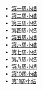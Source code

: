 - <a href='https://github.com/saturn-lab/BDMI-2020A/blob/master/Memos/Study-Memo/05-Day1.md'>第一周小结</a>
- <a href='https://github.com/saturn-lab/BDMI-2020A/blob/master/Memos/Study-Memo/05-Day2.md'>第二周小结</a>
- <a href='https://github.com/saturn-lab/BDMI-2020A/blob/master/Memos/Study-Memo/05-Day3.md'>第三周小结</a>
- <a href='https://github.com/saturn-lab/BDMI-2020A/blob/master/Memos/Study-Memo/05-Day4.md'>第四周小结</a>
- <a href='https://github.com/saturn-lab/BDMI-2020A/blob/master/Memos/Study-Memo/05-Day5.md'>第五周小结</a>
- <a href='https://github.com/saturn-lab/BDMI-2020A/blob/master/Memos/Study-Memo/05-Day6.md'>第六周小结</a>
- <a href='https://github.com/saturn-lab/BDMI-2020A/blob/master/Memos/Study-Memo/05-Day7.md'>第七周小结</a>
- <a href='https://github.com/saturn-lab/BDMI-2020A/blob/master/Memos/Study-Memo/05-Day8.md'>第八周小结</a>
- <a href='https://github.com/saturn-lab/BDMI-2020A/blob/master/Memos/Study-Memo/05-Day9.md'>第九周小结</a>
- <a href='https://github.com/saturn-lab/BDMI-2020A/blob/master/Memos/Study-Memo/05-Day10.md'>第10周小结</a>
- <a href='https://github.com/saturn-lab/BDMI-2020A/blob/master/Memos/Study-Memo/05-Day11.md'>第11周小结</a>
